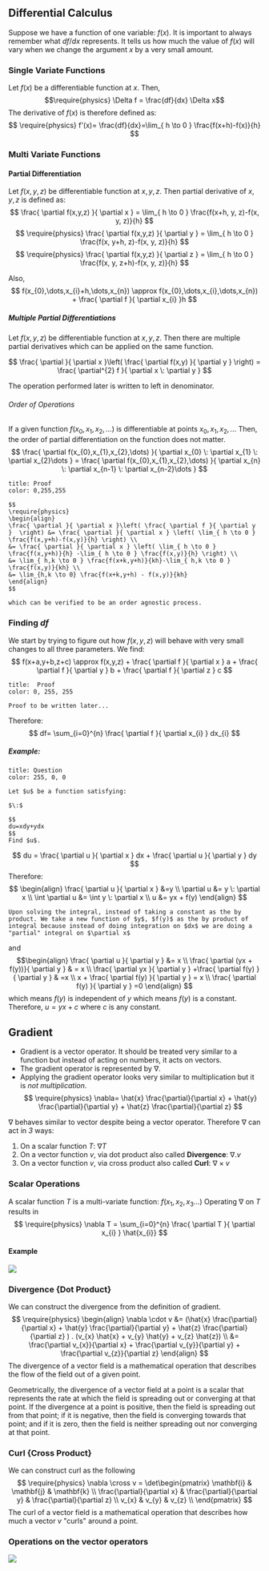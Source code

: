 ## Differential Calculus
Suppose we have a function of one variable: $f(x)$. It is important to always remember what $df/dx$ represents.
It tells us how much the value of $f(x)$ will vary when we change the argument $x$ by a very small amount.

### Single Variate Functions
Let $f(x)$ be a differentiable function at $x$.
Then, $$\require{physics}
\Delta f = \frac{df}{dx} \Delta x$$
The derivative of $f(x)$ is therefore defined as:
$$
\require{physics}
f'(x)= \frac{df}{dx}=\lim_{ h \to 0 } \frac{f(x+h)-f(x)}{h}
$$

### Multi Variate Functions
#### Partial Differentiation 
Let $f(x,y,z)$ be differentiable function at $x,y,z$. Then partial derivative of $x,y,z$ is defined as:
$$
\frac{ \partial f(x,y,z) }{ \partial x } = \lim_{ h \to 0 } \frac{f(x+h, y, z)-f(x, y, z)}{h}
$$
$$
\require{physics}
\frac{ \partial f(x,y,z) }{ \partial y } = \lim_{ h \to 0 } \frac{f(x, y+h, z)-f(x, y, z)}{h}
$$
$$
\require{physics}
\frac{ \partial f(x,y,z) }{ \partial z } = \lim_{ h \to 0 } \frac{f(x, y, z+h)-f(x, y, z)}{h}
$$

Also,
$$
f(x_{0},\dots,x_{i}+h,\dots,x_{n}) \approx f(x_{0},\dots,x_{i},\dots,x_{n}) + \frac{ \partial f }{ \partial x_{i} }h 
$$
##### Multiple Partial Differentiations
Let $f(x,y,z)$ be differentiable function at $x,y,z$. Then there are multiple partial derivatives which can be applied on the same function.

$$
\frac{ \partial }{ \partial x }\left( \frac{ \partial f(x,y) }{ \partial y }  \right) = \frac{ \partial^{2} f }{ \partial x \: \partial y }  
$$

The operation performed later is written to left in denominator.

###### Order of Operations
If a given function $f(x_{0},x_{1},x_{2},\dots)$ is differentiable at points ${x_{0},x_{1},x_{2},\dots}$
Then, the order of partial differentiation on the function does not matter.
$$
\frac{ \partial f(x_{0},x_{1},x_{2},\dots) }{ \partial x_{0} \: \partial x_{1} \: \partial x_{2}\dots } = \frac{ \partial f(x_{0},x_{1},x_{2},\dots) }{ \partial x_{n} \: \partial x_{n-1} \: \partial x_{n-2}\dots }  
$$

```ad-note
title: Proof
color: 0,255,255

$$
\require{physics}
\begin{align}
\frac{ \partial }{ \partial x }\left( \frac{ \partial f }{ \partial y }  \right) &= \frac{ \partial }{ \partial x } \left( \lim_{ h \to 0 } \frac{f(x,y+h)-f(x,y)}{h} \right) \\
&= \frac{ \partial }{ \partial x } \left( \lim_{ h \to 0 } \frac{f(x,y+h)}{h} -\lim_{ h \to 0 } \frac{f(x,y)}{h} \right) \\
&= \lim_{ h,k \to 0 } \frac{f(x+k,y+h)}{kh}-\lim_{ h,k \to 0 } \frac{f(x,y)}{kh} \\
&= \lim_{h,k \to 0} \frac{f(x+k,y+h) - f(x,y)}{kh}
\end{align}
$$

which can be verified to be an order agnostic process.
```

### Finding $d f$

We start by trying to figure out how $f(x,y,z)$ will behave with very small changes to all three parameters. We find:
$$
f(x+a,y+b,z+c) \approx f(x,y,z) + \frac{ \partial f }{ \partial x } a + \frac{ \partial f }{ \partial y } b + \frac{ \partial f }{ \partial z } c 
$$
```ad-note
title:  Proof
color: 0, 255, 255

Proof to be written later...

```

Therefore:
$$
df= \sum_{i=0}^{n} \frac{ \partial f }{ \partial x_{i} } dx_{i}
$$

##### Example:

```ad-note
title: Question
color: 255, 0, 0

Let $u$ be a function satisfying:

$\:$

$$
du=xdy+ydx
$$
Find $u$.

```
$$
du = \frac{ \partial u }{ \partial x } dx + \frac{ \partial u }{ \partial y } dy
$$
Therefore:
$$
\begin{align}
 \frac{ \partial u }{ \partial x } &=y \\
 \partial u &= y \: \partial x \\
\int \partial u &= \int y \: \partial x  \\
u &= yx + f(y)
\end{align}
$$

```ad-note
Upon solving the integral, instead of taking a constant as the by product. We take a new function of $y$, $f(y)$ as the by product of integral because instead of doing integration on $dx$ we are doing a "partial" integral on $\partial x$
```
and $$\begin{align}
\frac{ \partial u }{ \partial y } &= x \\
\frac{ \partial (yx + f(y))}{ \partial y }  & = x \\
\frac{ \partial yx }{ \partial y } +\frac{ \partial f(y) }{ \partial y }  & =x \\
x + \frac{ \partial f(y) }{ \partial y } = x \\
\frac{ \partial f(y) }{ \partial y } =0 
\end{align}
$$
which means $f(y)$ is independent of $y$ which means $f(y)$ is a constant.
Therefore, $u = yx + c$ where $c$ is any constant.

## Gradient
- Gradient is a vector operator. It should be treated very similar to a function but instead of acting on numbers, it acts on vectors.
- The gradient operator is represented by $\nabla$.
- Applying the gradient operator looks very similar to multiplication but it is *not multiplication*.
$$
\require{physics}
\nabla= \hat{x} \frac{\partial}{\partial x} + \hat{y} \frac{\partial}{\partial y} + \hat{z} \frac{\partial}{\partial z} 
$$

$\nabla$ behaves similar to vector despite being a vector operator. Therefore $\nabla$ can act in *3* ways:
1. On a scalar function $T$: $\nabla T$
2. On a vector function $v$, via dot product also called **Divergence**: $\nabla . v$
3. On a vector function $v$, via cross product also called **Curl**: $\nabla \times v$

### Scalar Operations
A scalar function $T$ is a multi-variate function: $f(x_{1},x_{2},x_{3}\dots)$
Operating $\nabla$ on $T$ results in
$$
\require{physics}
\nabla T = \sum_{i=0}^{n} \frac{ \partial T }{ \partial x_{i} } \hat{x_{i}} 
$$
#### Example

![](https://i.imgur.com/Fg99nQy.png)

### Divergence {Dot Product}
We can construct the divergence from the definition of gradient.
$$
\require{physics}
\begin{align}
\nabla \cdot v &= (\hat{x} \frac{\partial}{\partial x} + \hat{y} \frac{\partial}{\partial y} + \hat{z} \frac{\partial}{\partial z} ) . (v_{x} \hat{x} + v_{y} \hat{y} + v_{z} \hat{z}) \\
&= \frac{\partial v_{x}}{\partial x} + \frac{\partial v_{y}}{\partial y} + \frac{\partial v_{z}}{\partial z} 
\end{align}
$$
The divergence of a vector field is a mathematical operation that describes the flow of the field out of a given point.

Geometrically, the divergence of a vector field at a point is a scalar that represents the rate at which the field is spreading out or converging at that point. If the divergence at a point is positive, then the field is spreading out from that point; if it is negative, then the field is converging towards that point; and if it is zero, then the field is neither spreading out nor converging at that point.

### Curl {Cross Product}
We can construct curl as the following
$$
\require{physics}
\nabla \cross v = \det\begin{pmatrix}
\mathbf{i} & \mathbf{j} & \mathbf{k} \\
\frac{\partial}{\partial x} & \frac{\partial}{\partial y} & \frac{\partial}{\partial z} \\
v_{x} & v_{y} & v_{z} \\
\end{pmatrix}
$$
The curl of a vector field is a mathematical operation that describes how much a vector $v$ "curls" around a point.

### Operations on the vector operators

![](https://i.imgur.com/wpidYEO.png)